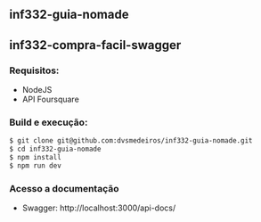 ## inf332-guia-nomade

## inf332-compra-facil-swagger

### Requisitos:
- NodeJS
- API Foursquare

### Build e execução: 
```bash
$ git clone git@github.com:dvsmedeiros/inf332-guia-nomade.git
$ cd inf332-guia-nomade
$ npm install 
$ npm run dev
```

### Acesso a documentação

- Swagger: http://localhost:3000/api-docs/


